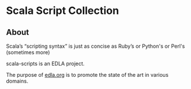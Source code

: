 # Scala Script Collection
## About ##
Scala’s “scripting syntax” is just as concise as Ruby’s or Python's or Perl's (sometimes more)

scala-scripts is an EDLA project.

The purpose of [edla.org](http://www.edla.org) is to promote the state of the art in various domains.
